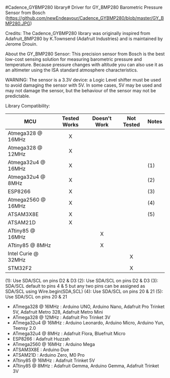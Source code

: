 #Cadence_GYBMP280 library#
Driver for GY_BMP280 Barometric Pressure Sensor from Bosch (https://github.com/newEndeavour/Cadence_GYBMP280/blob/master/GY_BMP280.JPG)

Credits:
The Cadence_GYBMP280 library was originally inspired from Adafruit_BMP280 by K.Townsend (Adafruit Industries) and is maintained by Jerome Drouin.

About the GY_BMP280 Sensor:
This precision sensor from Bosch is the best low-cost sensing solution for measuring barometric pressure and temperature. 
Because pressure changes with altitude you can also use it as an altimeter using the ISA standard atmosphere characteristics.

WARNING:
The sensor is a 3.3V device: a Logic Level shifter must be used to avoid damaging the sensor with 5V.
In some cases, 5V may be used and may not damage the sensor, but the behaviour of the sensor may not be predictable.  


Library Compatibility:

MCU                | Tested Works | Doesn't Work | Not Tested  | Notes
------------------ | :----------: | :----------: | :---------: | -----
Atmega328 @ 16MHz  |      X       |		 |             |
Atmega328 @ 12MHz  |      X       |              |             |
Atmega32u4 @ 16MHz |      X       |              |             | (1)
Atmega32u4 @ 8MHz  |      X       |              |             | (2)
ESP8266            |      X       |              |             | (3)
Atmega2560 @ 16MHz |      X       |              |             | (4)
ATSAM3X8E          |      X       |              |             | (5)
ATSAM21D           |      X       |              |             |
ATtiny85 @ 16MHz   |              |      X       |             |
ATtiny85 @ 8MHz    |              |      X       |             |
Intel Curie @ 32MHz|              |              |     X       |
STM32F2            |              |              |     X       |

  (1): Use SDA/SCL on pins D2 &amp; D3
  (2): Use SDA/SCL on pins D2 &amp; D3
  (3): SDA/SCL default to pins 4 &amp; 5 but any two pins can be assigned as SDA/SCL using Wire.begin(SDA,SCL)
  (4): Use SDA/SCL on pins 20 &amp; 21
  (5): Use SDA/SCL on pins 20 &amp; 21


  * ATmega328 @ 16MHz 	: Arduino UNO, Arduino Nano, Adafruit Pro Trinket 5V, 
			  Adafruit Metro 328, Adafruit Metro Mini
  * ATmega328 @ 12MHz 	: Adafruit Pro Trinket 3V
  * ATmega32u4 @ 16MHz 	: Arduino Leonardo, Arduino Micro, Arduino Yun, Teensy 2.0
  * ATmega32u4 @ 8MHz 	: Adafruit Flora, Bluefruit Micro
  * ESP8266 		: Adafruit Huzzah
  * ATmega2560 @ 16MHz 	: Arduino Mega
  * ATSAM3X8E 		: Arduino Due
  * ATSAM21D 		: Arduino Zero, M0 Pro
  * ATtiny85 @ 16MHz 	: Adafruit Trinket 5V
  * ATtiny85 @ 8MHz 	: Adafruit Gemma, Arduino Gemma, Adafruit Trinket 3V

